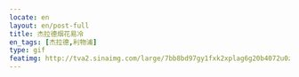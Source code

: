 ```yaml
---
locate: en
layout: en/post-full
title: 杰拉德烟花易冷
en_tags: [杰拉德,利物浦]
type: gif
featimg: http://tva2.sinaimg.com/large/7bb8bd97gy1fxk2xplag6g20b4072u0z.gif
---
```

